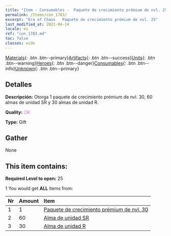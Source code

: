 ```yaml
---
title: "Item - Consumables -  Paquete de crecimiento prémium de nvl. 25"
permalink: /Items/con_1783/
excerpt: "Era of Chaos   Paquete de crecimiento prémium de nvl. 25"
last_modified_at: 2021-04-14
locale: es
ref: "con_1783.md"
toc: false
classes: wide
---
```

 [Materials](/es/Items/){: .btn .btn--primary}[Artifacts](/es/Items/Artifacts/){: .btn .btn--success}[Units](/es/Items/Units/){: .btn .btn--warning}[Heroes](/es/Items/Heroes/){: .btn .btn--danger}[Consumables](/es/Items/Consumables/){: .btn .btn--info}[Unknown](/es/Items/Unknown/){: .btn .btn--primary}

## Detalles
 **Descripción:** Otorga 1 paquete de crecimiento prémium de nvl. 30, 60 almas de unidad SR y 30 almas de unidad R.

 **Quality:** <span style="color: #DA70D6">OK</span>

 **Type:** Gift

## Gather

  None

## This item contains:

 **Required Level to open:** 25

 1 You would get **ALL** items  from:

  | Nr | Amount |     Item    |
  |:---|:-------|:------------|
  | 1 | 1 | [ Paquete de crecimiento prémium de nvl. 30](/es/Items/con_1784/) | 
  | 2 | 60 | [Alma de unidad SR](/es/Items/con_534/) | 
  | 3 | 30 | [Alma de unidad R](/es/Items/con_533/) | 
